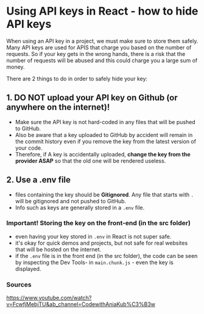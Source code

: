 # Using API keys in React - how to hide API keys

When using an API key in a project, we must make sure to store them safely. Many API keys are used for APIS that charge you based on the number of requests. So if your key gets in the wrong hands, there is a risk that the number of requests will be abused and this could charge you a large sum of money. 

There are 2 things to do in order to safely hide your key:

## 1. DO NOT upload your API key on Github (or anywhere on the internet)!

- Make sure the API key is not hard-coded in any files that will be pushed to GitHub. 
- Also be aware that a key uploaded to GitHub by accident will remain in the commit history even if you remove the key from the latest version of your code. 
- Therefore, if A key is accidentally uploaded, **change the key from the provider ASAP** so that the old one will be rendered useless.


## 2. Use a .env file 

- files containing the key should be **Gitignored**. Any file that starts with `.` will be gitignored and not pushed to GitHub. 
- Info such as keys are generally stored in a `.env` file. 

### Important! Storing the key on the front-end (in the src folder)
- even having your key stored in `.env` in React is not super safe. 
- it's okay for quick demos and projects, but not safe for real websites that will be hosted on the internet. 
- if the `.env` file is in the front end (in the src folder), the code can be seen by inspecting the Dev Tools- in `main.chunk.js` - even the key is displayed. 





### Sources 
https://www.youtube.com/watch?v=FcwfjMebjTU&ab_channel=CodewithAniaKub%C3%B3w
